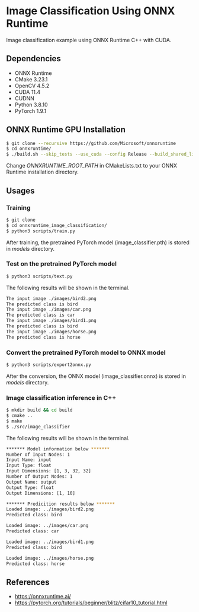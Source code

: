 # Image Classification Using ONNX Runtime

Image classification example using ONNX Runtime C++ with CUDA.

## Dependencies

* ONNX Runtime
* CMake 3.23.1
* OpenCV 4.5.2
* CUDA 11.4
* CUDNN
* Python 3.8.10
* PyTorch 1.9.1

## ONNX Runtime GPU Installation

```bash
$ git clone --recursive https://github.com/Microsoft/onnxruntime
$ cd onnxruntime/
$ ./build.sh --skip_tests --use_cuda --config Release --build_shared_lib --parallel --cuda_home /usr/local/cuda --cudnn_home /usr/local/cuda
```

Change *ONNXRUNTIME_ROOT_PATH* in CMakeLists.txt to your ONNX Runtime installation directory.

## Usages

### Training

```bash
$ git clone 
$ cd onnxruntime_image_classification/
$ python3 scripts/train.py
```

After training, the pretrained PyTorch model (image_classifier.pth) is stored in *models* directory.

### Test on the pretrained PyTorch model

```bash
$ python3 scripts/text.py
```

The following results will be shown in the terminal.

```bash
The input image ./images/bird2.png
The predicted class is bird
The input image ./images/car.png
The predicted class is car
The input image ./images/bird1.png
The predicted class is bird
The input image ./images/horse.png
The predicted class is horse
```

### Convert the pretrained PyTorch model to ONNX model

```bash
$ python3 scripts/export2onnx.py
```

After the conversion, the ONNX model (image_classifier.onnx) is stored in *models* directory.

### Image classification inference in C++

```bash
$ mkdir build && cd build
$ cmake ..
$ make
$ ./src/image_classifier
```

The following results will be shown in the terminal.

```bash
******* Model information below *******
Number of Input Nodes: 1
Input Name: input
Input Type: float
Input Dimensions: [1, 3, 32, 32]
Number of Output Nodes: 1
Output Name: output
Output Type: float
Output Dimensions: [1, 10]

******* Predicition results below *******
Loaded image: ../images/bird2.png
Predicted class: bird

Loaded image: ../images/car.png
Predicted class: car

Loaded image: ../images/bird1.png
Predicted class: bird

Loaded image: ../images/horse.png
Predicted class: horse
```

## References

* https://onnxruntime.ai/
* https://pytorch.org/tutorials/beginner/blitz/cifar10_tutorial.html
